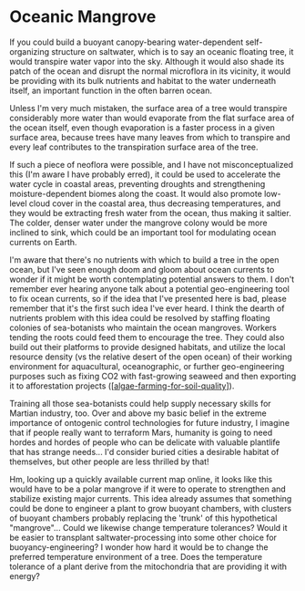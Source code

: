 # Oceanic Mangrove

If you could build a buoyant canopy-bearing water-dependent self-organizing structure on saltwater, which is to say an oceanic floating tree, it would transpire water vapor into the sky.  Although it would also shade its patch of the ocean and disrupt the normal microflora in its vicinity, it would be providing with its bulk nutrients and habitat to the water underneath itself, an important function in the often barren ocean.

Unless I'm very much mistaken, the surface area of a tree would transpire considerably more water than would evaporate from the flat surface area of the ocean itself, even though evaporation is a faster process in a given surface area, because trees have many leaves from which to transpire and every leaf contributes to the transpiration surface area of the tree.

If such a piece of neoflora were possible, and I have not misconceptualized this (I'm aware I have probably erred), it could be used to accelerate the water cycle in coastal areas, preventing droughts and strengthening moisture-dependent biomes along the coast.  It would also promote low-level cloud cover in the coastal area, thus decreasing temperatures, and they would be extracting fresh water from the ocean, thus making it saltier.  The colder, denser water under the mangrove colony would be more inclined to sink, which could be an important tool for modulating ocean currents on Earth.

I'm aware that there's no nutrients with which to build a tree in the open ocean, but I've seen enough doom and gloom about ocean currents to wonder if it might be worth contemplating potential answers to them.  I don't remember ever hearing anyone talk about a potential geo-engineering tool to fix ocean currents, so if the idea that I've presented here is bad, please remember that it's the first such idea I've ever heard.  I think the dearth of nutrients problem with this idea could be resolved by staffing floating colonies of sea-botanists who maintain the ocean mangroves.  Workers tending the roots could feed them to encourage the tree.  They could also build out their platforms to provide designed habitats, and utilize the local resource density (vs the relative desert of the open ocean) of their working environment for aquacultural, oceanographic, or further geo-engineering purposes such as fixing CO2 with fast-growing seaweed and then exporting it to afforestation projects ([[algae-farming-for-soil-quality]]).

Training all those sea-botanists could help supply necessary skills for Martian industry, too.  Over and above my basic belief in the extreme importance of ontogenic control technologies for future industry, I imagine that if people really want to terraform Mars, humanity is going to need hordes and hordes of people who can be delicate with valuable plantlife that has strange needs...  I'd consider buried cities a desirable habitat of themselves, but other people are less thrilled by that!

Hm, looking up a quickly available current map online, it looks like this would have to be a polar mangrove if it were to operate to strengthen and stabilize existing major currents.  This idea already assumes that something could be done to engineer a plant to grow buoyant chambers, with clusters of buoyant chambers probably replacing the 'trunk' of this hypothetical "mangrove"...  Could we likewise change temperature tolerances?  Would it be easier to transplant saltwater-processing into some other choice for buoyancy-engineering?  I wonder how hard it would be to change the preferred temperature environment of a tree.  Does the temperature tolerance of a plant derive from the mitochondria that are providing it with energy?


[//begin]: # "Autogenerated link references for markdown compatibility"
[algae-farming-for-soil-quality]: algae-farming-for-soil-quality.md "Algae Farming for Soil Quality"
[//end]: # "Autogenerated link references"